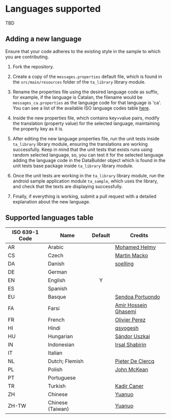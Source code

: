 # Languages supported

TBD

## Adding a new language
Ensure that your code adheres to the existing style in the sample to which you are contributing.

1. Fork the repository.

2. Create a copy of the `messages.properties` default file, which is found in the `src/main/resources` folder of
   the `ta_library` library module.

3. Rename the properties file using the desired language code as suffix, for example, if the language is Catalan, the
   filename would be `messages_ca.properties` as the language code for that language is 'ca'. You can see a list of the
   available ISO language codes table [here](http://www.lingoes.net/en/translator/langcode.htm).

4. Inside the new properties file, which contains key=value pairs, modify the translation (property value) for the
   selected language, maintaining the property key as it is.

5. After editing the new language properties file, run the unit tests inside `ta_library` library module, ensuring the
   translations are working successfully. Keep in mind that the unit tests that exists runs using random selected
   language, so, you can test it for the selected language adding the language code in the DataBuilder object which is
   found in the unit tests base package inside `ta_library` library module.

6. Once the unit tests are working in the `ta_library` library module, run the android sample application
   module `ta_sample`, which uses the library, and check that the texts are displaying successfully.

7. Finally, if everything is working, submit a pull request with a detailed explanation about the new language.

## Supported languages table

| **ISO 639-1 Code** | **Name**         | **Default** | **Credits**                                        |
|--------------------|------------------|:-----------:|----------------------------------------------------|
| AR                 | Arabic           |             | [Mohamed Helmy](https://github.com/mohamed-helmy)  |
| CS                 | Czech            |             | [Martin Macko](https://github.com/LinkedList)      |
| DA                 | Danish           |             | [soelling](https://github.com/soelling)            |
| DE                 | German           |             |                                                    |
| EN                 | English          |      Y      |                                                    |
| ES                 | Spanish          |             |                                                    |
| EU                 | Basque           |             | [Sendoa Portuondo](https://github.com/sportuondo)  |
| FA                 | Farsi            |             | [Amir Hossein Ghasemi](https://github.com/amirghm) |
| FR                 | French           |             | [Olivier Perez](https://github.com/olivierperez)   |
| HI                 | Hindi            |             | [qsyogesh](https://github.com/qsyogesh)            |
| HU                 | Hungarian        |             | [Sándor Uszkai](https://github.com/uszkaisandor)   |
| IN                 | Indonesian       |             | [Irsal Shabirin](https://github.com/irsalshabirin) |
| IT                 | Italian          |             |                                                    |
| NL                 | Dutch; Flemish   |             | [Pieter De Clercq](https://github.com/thepieterdc) |
| PL                 | Polish           |             | [John McKean](https://github.com/johnpaulmckean)   |
| PT                 | Portuguese       |             |                                                    |
| TR                 | Turkish          |             | [Kadir Caner](https://github.com/kadircanerergun)  |
| ZH                 | Chinese          |             | [Yuanuo](https://github.com/Yuanuo)                |
| ZH-TW              | Chinese (Taiwan) |             | [Yuanuo](https://github.com/Yuanuo)                |
